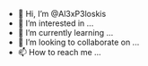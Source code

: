 - 👋 Hi, I’m @Al3xP3loskis
- 👀 I’m interested in ...
- 🌱 I’m currently learning ...
- 💞️ I’m looking to collaborate on ...
- 📫 How to reach me ...

<!---
Al3xP3loskis/Al3xP3loskis is a ✨ special ✨ repository because its `README.md` (this file) appears on your GitHub profile.
You can click the Preview link to take a look at your changes.
--->
